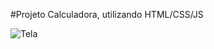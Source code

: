 #Projeto Calculadora, utilizando HTML/CSS/JS

![Tela](https://github.com/andrebongiovanni/ProjetoCalculadora/assets/92638511/65b19024-8455-4c21-bc91-319ff96ef6e8)

